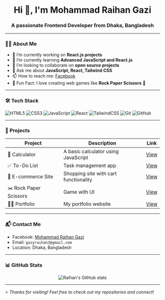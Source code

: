 <h1 align="center">Hi 👋, I'm Mohammad Raihan Gazi</h1>
<h3 align="center">A passionate Frontend Developer from Dhaka, Bangladesh</h3>

---

### 🧑‍💻 About Me

- 🔭 I’m currently working on **React.js projects**
- 🌱 I’m currently learning **Advanced JavaScript and React.js**
- 👯 I’m looking to collaborate on **open source projects**
- 💬 Ask me about **JavaScript, React, Tailwind CSS**
- 📫 How to reach me: [Facebook](https://www.facebook.com/mohammad.raihan.gazi)
- 🧠 Fun Fact: I love creating web games like **Rock Paper Scissors** 🤘

---

### 🛠️ Tech Stack

![HTML5](https://img.shields.io/badge/HTML5-E34F26?style=for-the-badge&logo=html5&logoColor=white)
![CSS3](https://img.shields.io/badge/CSS3-1572B6?style=for-the-badge&logo=css3&logoColor=white)
![JavaScript](https://img.shields.io/badge/JavaScript-F7DF1E?style=for-the-badge&logo=javascript&logoColor=black)
![React](https://img.shields.io/badge/React-20232A?style=for-the-badge&logo=react&logoColor=61DAFB)
![TailwindCSS](https://img.shields.io/badge/Tailwind_CSS-38B2AC?style=for-the-badge&logo=tailwind-css&logoColor=white)
![Git](https://img.shields.io/badge/Git-F05032?style=for-the-badge&logo=git&logoColor=white)
![GitHub](https://img.shields.io/badge/GitHub-181717?style=for-the-badge&logo=github&logoColor=white)

---

### 📁 Projects

| Project | Description | Link |
|--------|-------------|------|
| 🧮 Calculator | A basic calculator using JavaScript | [View](#) |
| ✅ To-Do List | Task management app | [View](#) |
| 🛒 E-commerce Site | Shopping site with cart functionality | [View](#) |
| ✂️ Rock Paper Scissors | Game with UI | [View](#) |
| 🧑‍💼 Portfolio | My portfolio website | [View](#) |

---

### 📬 Contact Me

- Facebook: [Mohammad Raihan Gazi](https://www.facebook.com/mohammad.raihan.gazi)
- Email: `gazyraihan3@gmail.com`
- Location: Dhaka, Bangladesh

---

### 📊 GitHub Stats

<p align="center">
  <img src="https://github-readme-stats.vercel.app/api?username=gaziraihan1&show_icons=true&theme=radical" alt="Raihan's GitHub stats" />
</p>

---

⭐️ *Thanks for visiting! Feel free to check out my repositories and connect!*
